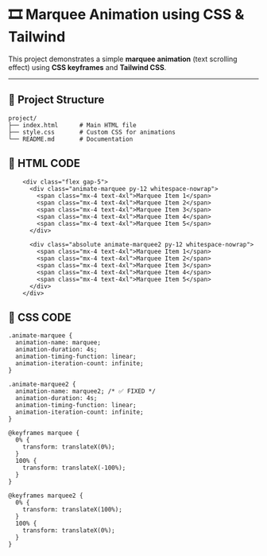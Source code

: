 # 🎞️ Marquee Animation using CSS & Tailwind

This project demonstrates a simple **marquee animation** (text scrolling effect) using **CSS keyframes** and **Tailwind CSS**.

---

## 📂 Project Structure

```plaintext
project/
├── index.html      # Main HTML file
├── style.css       # Custom CSS for animations
└── README.md       # Documentation
```
## 📂 HTML CODE

```plaintext
    <div class="flex gap-5">
      <div class="animate-marquee py-12 whitespace-nowrap">
        <span class="mx-4 text-4xl">Marquee Item 1</span>
        <span class="mx-4 text-4xl">Marquee Item 2</span>
        <span class="mx-4 text-4xl">Marquee Item 3</span>
        <span class="mx-4 text-4xl">Marquee Item 4</span>
        <span class="mx-4 text-4xl">Marquee Item 5</span>
      </div>

      <div class="absolute animate-marquee2 py-12 whitespace-nowrap">
        <span class="mx-4 text-4xl">Marquee Item 1</span>
        <span class="mx-4 text-4xl">Marquee Item 2</span>
        <span class="mx-4 text-4xl">Marquee Item 3</span>
        <span class="mx-4 text-4xl">Marquee Item 4</span>
        <span class="mx-4 text-4xl">Marquee Item 5</span>
      </div>
    </div>
```
## 📂 CSS CODE
```plaintext
.animate-marquee {
  animation-name: marquee;
  animation-duration: 4s;
  animation-timing-function: linear;
  animation-iteration-count: infinite;
}

.animate-marquee2 {
  animation-name: marquee2; /* ✅ FIXED */
  animation-duration: 4s;
  animation-timing-function: linear;
  animation-iteration-count: infinite;
}

@keyframes marquee {
  0% {
    transform: translateX(0%);
  }
  100% {
    transform: translateX(-100%);
  }
}

@keyframes marquee2 {
  0% {
    transform: translateX(100%);
  }
  100% {
    transform: translateX(0%);
  }
}
```
